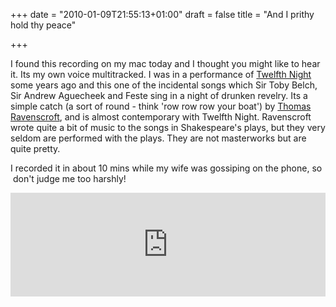 +++
date = "2010-01-09T21:55:13+01:00"
draft = false
title = "And I prithy hold thy peace"

+++

<p>I found this recording on my mac today and I thought you might like to hear it. Its my own voice multitracked. I was in a performance of <a href="http://darkmattersheep.net/2010/01/twelfth-night-i-dont-believe-it/">Twelfth Night</a> some years ago and this one of the incidental songs which Sir Toby Belch, Sir Andrew Aguecheek and Feste sing in a night of drunken revelry. Its a simple catch (a sort of round - think 'row row row your boat') by <a href="http://en.wikipedia.org/wiki/Thomas_Ravenscroft">Thomas Ravenscroft</a>, and is almost contemporary with Twelfth Night. Ravenscroft wrote quite a bit of music to the songs in Shakespeare's plays, but they very seldom are performed with the plays. They are not masterworks but are quite pretty.</p>
<p>I recorded it in about 10 mins while my wife was gossiping on the phone, so &nbsp;don't judge me too harshly!</p>
<p><iframe width="100%" height="166" scrolling="no" frameborder="no" src="https://w.soundcloud.com/player/?url=https%3A//api.soundcloud.com/tracks/25384121&amp;color=ff5500&amp;auto_play=false&amp;hide_related=false&amp;show_comments=true&amp;show_user=true&amp;show_reposts=false"></iframe></p>